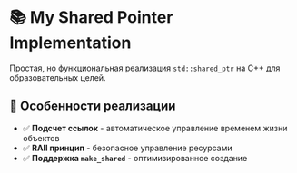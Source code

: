 # 📚 My Shared Pointer Implementation

Простая, но функциональная реализация `std::shared_ptr` на C++ для образовательных целей.

## 🎯 Особенности реализации

- ✅ **Подсчет ссылок** - автоматическое управление временем жизни объектов
- ✅ **RAII принцип** - безопасное управление ресурсами
- ✅ **Поддержка `make_shared`** - оптимизированное создание
